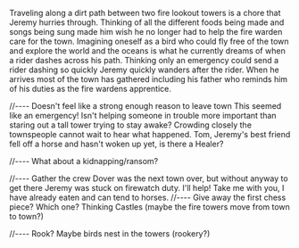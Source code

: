   Traveling along a dirt path between two fire lookout towers is a chore that Jeremy hurries through.  Thinking of all the different foods being made and songs being sung made him wish he no longer had to help the fire warden care for the town.  Imagining oneself as a bird who could fly free of the town and explore the world and the oceans is what he currently dreams of when a rider dashes across his path.  Thinking only an emergency could send a rider dashing so quickly Jeremy quickly wanders after the rider.  When he arrives most of the town has gathered including his father who reminds him of his duties as the fire wardens apprentice.  

//---- Doesn't feel like a strong enough reason to leave town
  This seemed like an emergency!  Isn't helping someone in trouble more important than staring out a tall tower trying to stay awake?  Crowding closely the townspeople cannot wait to hear what happened.  Tom, Jeremy's best friend fell off a horse and hasn't woken up yet, is there a Healer?

//---- What about a kidnapping/ransom?

//---- Gather the crew
  Dover was the next town over, but without anyway to get there Jeremy was stuck on firewatch duty.  I'll help!  Take me with you, I have already eaten and can tend to horses.
//---- Give away the first chess piece?  Which one?  Thinking Castles (maybe the fire towers move from town to town?)

//---- Rook? Maybe birds nest in the towers (rookery?)

